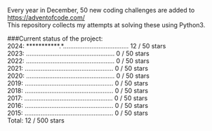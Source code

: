 Every year in December, 50 new coding challenges are added to https://adventofcode.com/<br/>
This repository collects my attempts at solving these using Python3.<br/>

###Current status of the project:<br/>
2024: ***********.*..................................... 12 / 50 stars<br/>
2023: ..................................................  0 / 50 stars<br/>
2022: ..................................................  0 / 50 stars<br/>
2021: ..................................................  0 / 50 stars<br/>
2020: ..................................................  0 / 50 stars<br/>
2019: ..................................................  0 / 50 stars<br/>
2018: ..................................................  0 / 50 stars<br/>
2017: ..................................................  0 / 50 stars<br/>
2016: ..................................................  0 / 50 stars<br/>
2015: ..................................................  0 / 50 stars<br/>
Total: 12 / 500 stars